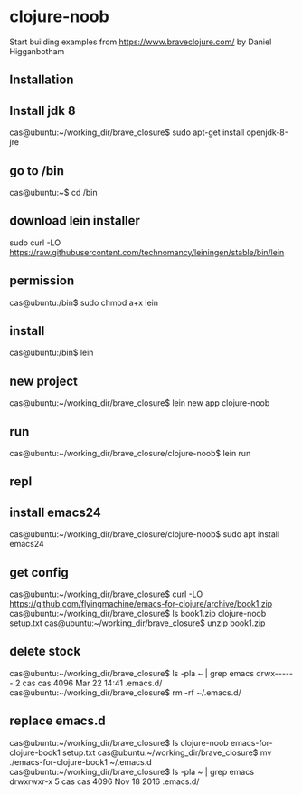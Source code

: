 # clojure-noob

Start building examples from https://www.braveclojure.com/ by Daniel Higganbotham

## Installation

## Install jdk 8
cas@ubuntu:~/working_dir/brave_closure$ sudo apt-get install openjdk-8-jre

## go to /bin
cas@ubuntu:~$ cd /bin

## download lein installer
sudo curl -LO https://raw.githubusercontent.com/technomancy/leiningen/stable/bin/lein

## permission 
cas@ubuntu:/bin$ sudo chmod a+x lein 

## install
cas@ubuntu:/bin$ lein 

## new project
cas@ubuntu:~/working_dir/brave_closure$ lein new app clojure-noob

## run
cas@ubuntu:~/working_dir/brave_closure/clojure-noob$ lein run

## repl

## install emacs24
cas@ubuntu:~/working_dir/brave_closure/clojure-noob$ sudo apt install emacs24

## get config
cas@ubuntu:~/working_dir/brave_closure$ curl -LO https://github.com/flyingmachine/emacs-for-clojure/archive/book1.zip
cas@ubuntu:~/working_dir/brave_closure$ ls
book1.zip  clojure-noob  setup.txt
cas@ubuntu:~/working_dir/brave_closure$ unzip book1.zip 

## delete stock 
cas@ubuntu:~/working_dir/brave_closure$ ls -pla ~ | grep emacs
drwx------  2 cas  cas   4096 Mar 22 14:41 .emacs.d/
cas@ubuntu:~/working_dir/brave_closure$ rm -rf ~/.emacs.d/

## replace emacs.d
cas@ubuntu:~/working_dir/brave_closure$ ls
clojure-noob  emacs-for-clojure-book1  setup.txt
cas@ubuntu:~/working_dir/brave_closure$ mv ./emacs-for-clojure-book1 ~/.emacs.d
cas@ubuntu:~/working_dir/brave_closure$ ls -pla ~ | grep emacs
drwxrwxr-x  5 cas  cas   4096 Nov 18  2016 .emacs.d/

